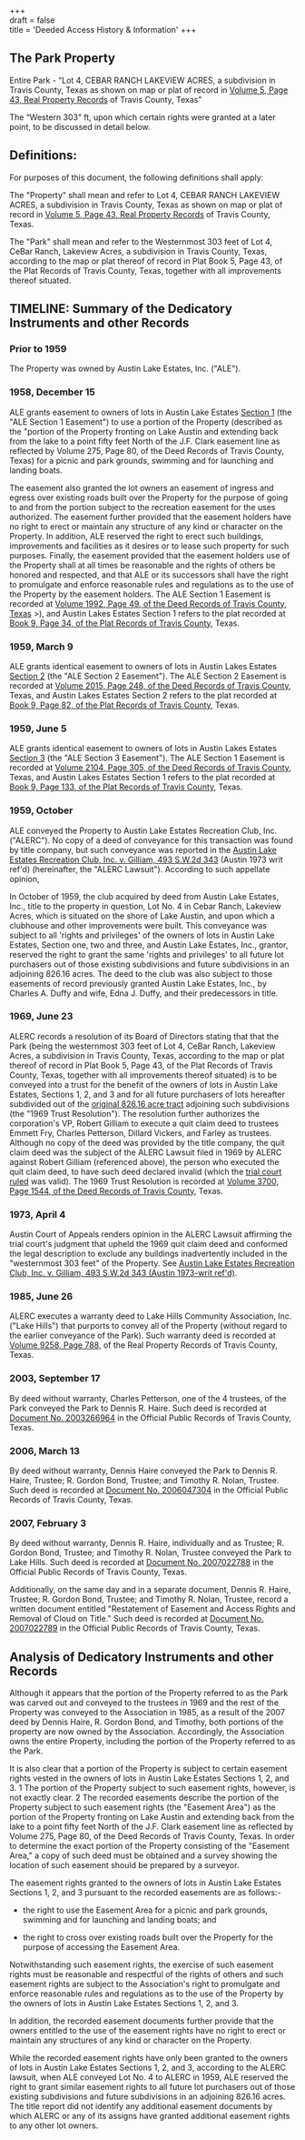 +++  
draft = false  
title = 'Deeded Access History & Information'
+++

## The Park Property

Entire Park - “Lot 4, CEBAR RANCH LAKEVIEW ACRES, a subdivision in Travis County, Texas as shown on map or plat of record in [Volume 5, Page 43, Real Property Records](</pdfs/Plat Book 5 Page 43 (57).pdf>) of Travis County, Texas”

The “Western 303” ft, upon which certain rights were granted at a later point, to be discussed in detail below.

## Definitions:

For purposes of this document, the following definitions shall apply:

The "Property" shall mean and refer to Lot 4, CEBAR RANCH LAKEVIEW ACRES, a subdivision in Travis County, Texas as shown on map or plat of record in [Volume 5, Page 43, Real Property Records](</pdfs/Plat Book 5 Page 43 (57).pdf>) of Travis County, Texas.

The "Park" shall mean and refer to the Westernmost 303 feet of Lot 4, CeBar Ranch, Lakeview Acres, a subdivision in Travis County, Texas, according to the map or plat thereof of record in Plat Book 5, Page 43, of the Plat Records of Travis County, Texas, together with all improvements thereof situated.

## TIMELINE: Summary of the Dedicatory Instruments and other Records

### Prior to 1959

The Property was owned by Austin Lake Estates, Inc. ("ALE").

### 1958, December 15

ALE grants easement to owners of lots in Austin Lake Estates [Section 1](</section1>) (the "ALE Section 1 Easement") to use a portion of the Property (described as the "portion of the Property fronting on Lake Austin and extending back from the lake to a point fifty feet North of the J.F. Clark easement line as reflected by Volume 275, Page 80, of the Deed Records of Travis County, Texas) for a picnic and park grounds, swimming and for launching and landing boats.

The easement also granted the lot owners an easement of ingress and egress over existing roads built over the Property for the purpose of going to and from the portion subject to the recreation easement for the uses authorized. The easement further provided that the easement holders have no right to erect or maintain any structure of any kind or character on the Property. In addition, ALE reserved the right to erect such buildings, improvements and facilities as it desires or to lease such property for such purposes. Finally, the easement provided that the easement holders use of the Property shall at all times be reasonable and the rights of others be honored and respected, and that ALE or its successors shall have the right to promulgate and enforce reasonable rules and regulations as to the use of the Property by the easement holders. The ALE Section 1 Easement is recorded at [Volume 1992, Page 49, of the Deed Records of Travis County, Texas](</pdfs/Vol-1992-p49-50-Section-One.pdf>) >), and Austin Lakes Estates Section 1 refers to the plat recorded at [Book 9, Page 34, of the Plat Records of Travis County](</pdfs/Austin Lake Estates - Section One.pdf>), Texas.

### 1959, March 9

ALE grants identical easement to owners of lots in Austin Lakes Estates [Section 2](</section2>) (the "ALE Section 2 Easement"). The ALE Section 2 Easement is recorded at [Volume 2015, Page 248, of the Deed Records of Travis County](</pdfs/Vol-2015-p248-250-Section-Two.pdf>), Texas, and Austin Lakes Estates Section 2 refers to the plat recorded at [Book 9, Page 82, of the Plat Records of Travis County](</pdfs/Austin Lake Estates - Section Two.pdf>), Texas.

### 1959, June 5

ALE grants identical easement to owners of lots in Austin Lakes Estates [Section 3](</section3>) (the "ALE Section 3 Easement"). The ALE Section 1 Easement is recorded at [Volume 2104, Page 305, of the Deed Records of Travis County](</pdfs/Vol-2104-p305-307-Section-Three.pdf>), Texas, and Austin Lakes Estates Section 1 refers to the plat recorded at [Book 9, Page 133, of the Plat Records of Travis County](</pdfs/Austin Lake Estates - Section Three.pdf>), Texas.

### 1959, October

ALE conveyed the Property to Austin Lake Estates Recreation Club, Inc. ("ALERC"). No copy of a deed of conveyance for this transaction was found by title company, but such conveyance was reported in the [Austin Lake Estates Recreation Club, Inc. v. Gilliam, 493 S.W.2d 343](</pdfs/ALERC v Gilliam 493 sw2d 343 1973.pdf>) (Austin 1973 writ ref'd) (hereinafter, the "ALERC Lawsuit"). According to such appellate opinion,

In October of 1959, the club acquired by deed from Austin Lake Estates, Inc., title to the property in question, Lot No. 4 in Cebar Ranch, Lakeview Acres, which is situated on the shore of Lake Austin, and upon which a clubhouse and other improvements were built. This conveyance was subject to all 'rights and privileges' of the owners of lots in Austin Lake Estates, Section one, two and three, and Austin Lake Estates, Inc., grantor, reserved the right to grant the same 'rights and privileges' to all future lot purchasers out of those existing subdivisions and future subdivisions in an adjoining 826.16 acres. The deed to the club was also subject to those easements of record previously granted Austin Lake Estates, Inc., by Charles A. Duffy and wife, Edna J. Duffy, and their predecessors in title.

### 1969, June 23

ALERC records a resolution of its Board of Directors stating that that the Park (being the westernmost 303 feet of Lot 4, CeBar Ranch, Lakeview Acres, a subdivision in Travis County, Texas, according to the map or plat thereof of record in Plat Book 5, Page 43, of the Plat Records of Travis County, Texas, together with all improvements thereof situated) is to be conveyed into a trust for the benefit of the owners of lots in Austin Lake Estates, Sections 1, 2, and 3 and for all future purchasers of lots hereafter subdivided out of the [original 826.16 acre tract](</the826acres>) adjoining such subdivisions (the "1969 Trust Resolution"). The resolution further authorizes the corporation's VP, Robert Gilliam to execute a quit claim deed to trustees Emmett Fry, Charles Petterson, Dillard Vickers, and Farley as trustees. Although no copy of the deed was provided by the title company, the quit claim deed was the subject of the ALERC Lawsuit filed in 1969 by ALERC against Robert Gilliam (referenced above), the person who executed the quit claim deed, to have such deed declared invalid (which the [trial court ruled](</pdfs/ALERCvGilliamTrialCourt.pdf>) was valid). The 1969 Trust Resolution is recorded at [Volume 3700, Page 1544, of the Deed Records of Travis County](</pdfs/Vol-3700-p1544.pdf>), Texas.

### 1973, April 4

Austin Court of Appeals renders opinion in the ALERC Lawsuit affirming the trial court's judgment that upheld the 1969 quit claim deed and conformed the legal description to exclude any buildings inadvertently included in the "westernmost 303 feet" of the Property. See [Austin Lake Estates Recreation Club, Inc. v. Gilliam, 493 S.W.2d 343 (Austin 1973-writ ref'd)](</pdfs/ALERC v Gilliam 493 sw2d 343 1973.pdf>).

### 1985, June 26

ALERC executes a warranty deed to Lake Hills Community Association, Inc. ("Lake Hills") that purports to convey all of the Property (without regard to the earlier conveyance of the Park). Such warranty deed is recorded at [Volume 9258, Page 788](</pdfs/WarrantyDeed1985.pdf>), of the Real Property Records of Travis County, Texas.

### 2003, September 17

By deed without warranty, Charles Petterson, one of the 4 trustees, of the Park conveyed the Park to Dennis R. Haire. Such deed is recorded at [Document No. 2003266964](</pdfs/DeedWithoutWarranty2003.pdf>) in the Official Public Records of Travis County, Texas.

### 2006, March 13

By deed without warranty, Dennis Haire conveyed the Park to Dennis R. Haire, Trustee; R. Gordon Bond, Trustee; and Timothy R. Nolan, Trustee. Such deed is recorded at [Document No. 2006047304](</pdfs/DeedWithoutWarranty2006.pdf>) in the Official Public Records of Travis County, Texas.

### 2007, February 3

By deed without warranty, Dennis R. Haire, individually and as Trustee; R. Gordon Bond, Trustee; and Timothy R. Nolan, Trustee conveyed the Park to Lake Hills. Such deed is recorded at [Document No. 2007022788](</pdfs/DeedWithoutWarranty2007.pdf>) in the Official Public Records of Travis County, Texas.

Additionally, on the same day and in a separate document, Dennis R. Haire, Trustee; R. Gordon Bond, Trustee; and Timothy R. Nolan, Trustee, record a written document entitled "Restatement of Easement and Access Rights and Removal of Cloud on Title." Such deed is recorded at [Document No. 2007022789](</pdfs/RestatementOfEasementRights2007.pdf>) in the Official Public Records of Travis County, Texas.

## Analysis of Dedicatory Instruments and other Records

Although it appears that the portion of the Property referred to as the Park was carved out and conveyed to the trustees in 1969 and the rest of the Property was conveyed to the Association in 1985, as a result of the 2007 deed by Dennis Haire, R. Gordon Bond, and Timothy, both portions of the property are now owned by the Association. Accordingly, the Association owns the entire Property, including the portion of the Property referred to as the Park.

It is also clear that a portion of the Property is subject to certain easement rights vested in the owners of lots in Austin Lake Estates Sections 1, 2, and 3. 1 The portion of the Property subject to such easement rights, however, is not exactly clear. 2 The recorded easements describe the portion of the Property subject to such easement rights (the "Easement Area") as the portion of the Property fronting on Lake Austin and extending back from the lake to a point fifty feet North of the J.F. Clark easement line as reflected by Volume 275, Page 80, of the Deed Records of Travis County, Texas. In order to determine the exact portion of the Property consisting of the "Easement Area," a copy of such deed must be obtained and a survey showing the location of such easement should be prepared by a surveyor.

The easement rights granted to the owners of lots in Austin Lake Estates Sections 1, 2, and 3 pursuant to the recorded easements are as follows:-

* the right to use the Easement Area for a picnic and park grounds, swimming and for launching and landing boats; and

* the right to cross over existing roads built over the Property for the purpose of accessing the Easement Area.

Notwithstanding such easement rights, the exercise of such easement rights must be reasonable and respectful of the rights of others and such easement rights are subject to the Association's right to promulgate and enforce reasonable rules and regulations as to the use of the Property by the owners of lots in Austin Lake Estates Sections 1, 2, and 3.

In addition, the recorded easement documents further provide that the owners entitled to the use of the easement rights have no right to erect or maintain any structures of any kind or character on the Property.

While the recorded easement rights have only been granted to the owners of lots in Austin Lake Estates Sections 1, 2, and 3, according to the ALERC lawsuit, when ALE conveyed Lot No. 4 to ALERC in 1959, ALE reserved the right to grant similar easement rights to all future lot purchasers out of those existing subdivisions and future subdivisions in an adjoining 826.16 acres. The title report did not identify any additional easement documents by which ALERC or any of its assigns have granted additional easement rights to any other lot owners.